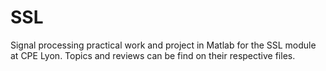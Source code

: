# SSL

Signal processing practical work and project in Matlab for the SSL module at CPE Lyon. Topics and reviews can be find on their respective files.
